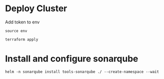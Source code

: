 # Deploy Cluster
Add token to env

```
source env
```

```
terraform apply
```

# Install and configure sonarqube
```
helm -n sonarqube install tools-sonarqube ./ --create-namespace --wait
```
